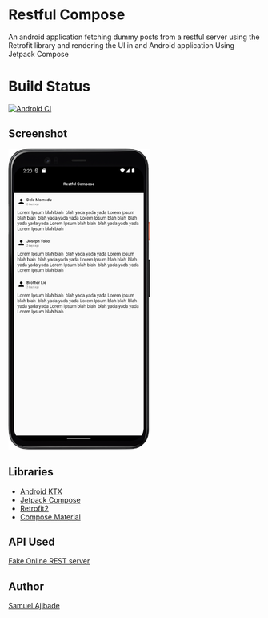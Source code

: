 Restful Compose
================

An android application fetching dummy posts from a restful server using the Retrofit library and rendering the UI in and Android application Using Jetpack Compose

Build Status
===============

[![Android CI](https://github.com/AjibsBaba/Restful-Compose/actions/workflows/android.yml/badge.svg)](https://github.com/AjibsBaba/Restful-Compose/actions/workflows/android.yml)

## Screenshot
<img src="https://github.com/AjibsBaba/Restful-Compose/blob/main/images/Screenshot_20220308_142119.png?raw=true" height=600 alt="Main Activity" />


## Libraries
* [Android KTX]()
* [Jetpack Compose](https://developer.android.com/jetpack/compose)
* [Retrofit2](https://square.github.io/retrofit/)
* [Compose Material](https://developer.android.com/jetpack/androidx/releases/compose-material)


## API Used
[Fake Online REST server](https://my-json-server.typicode.com/)


## Author
[Samuel Ajibade](https://www.ajibsbaba.com)
